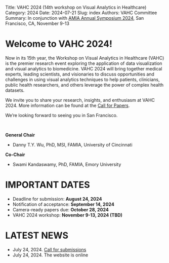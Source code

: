 Title: VAHC 2024 (14th workshop on Visual Analytics in Healthcare)
Category: 2024
Date: 2024-07-21
Slug: index
Authors: VAHC Committee
Summary: In conjunction with [AMIA Annual Symposium 2024](https://amia.org/education-events/amia-2024-annual-symposium), San Francisco, CA, November 9-13


Welcome to VAHC 2024!
=====================

Now in its 15th year, the Workshop on Visual Analytics in Healthcare (VAHC) is the premier research event exploring the application of data visualization and visual analytics to biomedicine. VAHC 2024 will bring together medical experts, leading scientists, and visionaries to discuss opportunities and challenges in using visual analytics techniques to help patients, clinicians, public health researchers, and others leverage the power of complex health datasets.

We invite you to share your research, insights, and enthusiasm at VAHC 2024. More information can be found at the [Call for Papers](./call-for-papers.html).

We’re looking forward to seeing you in San Francisco.

<br>

**General Chair**

- Danny T.Y. Wu, PhD, MSI, FAMIA, University of Cincinnati

**Co-Chair**

- Swami Kandaswamy, PhD, FAMIA, Emory University



IMPORTANT DATES
===============

- Deadline for submission: **August 24, 2024**
- Notification of acceptance: **September 14, 2024**
- Camera-ready papers due: **October 28, 2024**
- VAHC 2024 workshop: **November 9-13, 2024 (TBD)**



LATEST NEWS
===========
- July 24, 2024. [Call for submissions](./call-for-papers.html)
- July 24, 2024. The website is online 
